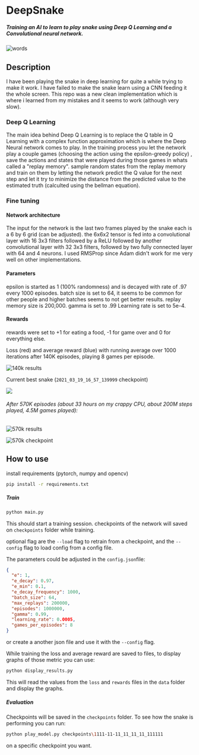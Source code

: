# DeepSnake
##### Training an AI to learn to play snake using Deep Q Learning and a Convolutional neural network.

![words](570K_snake.gif)

## Description
I have been playing the snake in deep learning for quite a while trying to make it work.
I have failed to make the snake learn using a CNN feeding it the whole screen.
This repo was a new clean implementation which is where i learned from my mistakes and it seems to work (although 
very slow).

### Deep Q Learning 
The main idea behind Deep Q Learning is to replace the Q table in Q Learning with a complex function approximation 
which is where the Deep Neural network comes to play.
In the training process you let the network play a couple games (choosing the action using the epsilon-greedy policy)
, save the actions and states that were played during those games in whats called a "replay memory".
sample random states from the replay memory and train on them by letting the network predict the Q value for the next
 step and let it try to minimize the distance from the predicted value to the estimated truth (calculted using the 
 bellman equation).

### Fine tuning

#### Network architecture
The input for the network is the last two frames played by the snake each is a 6 by 6 grid (can be adjusted).
the 6x6x2 tensor is fed into a convolutional layer with 16 3x3 filters followed by a ReLU followed by another 
convolutional layer with 32 3x3 filters, followed by two fully connected layer with 64 and 4 neurons.
I used RMSProp since Adam didn't work for me very well on other implementations.

#### Parameters
epsilon is started as 1 (100% randomness) and is decayed with rate of .97 every 1000 episodes.
batch size is set to 64, it seems to be common for other people and higher batches seems to not get better results.
replay memory size is 200,000.
gamma is set to .99
Learning rate is set to 5e-4.

#### Rewards
rewards were set to +1 for eating a food, -1 for game over and 0 for everything else. 


Loss (red) and average reward (blue) with running average over 1000 iterations after 140K episodes, playing 8 games 
per episode.

![140k results](loss_reward_140k.png "results")

Current best snake (`2021_03_19_16_57_139999` checkpoint)

![](2021_03_19_16_57_139999.gif)



###### After 570K episodes (about 33 hours on my crappy CPU, about 200M steps played, 4.5M games played):

![570k results](loss_rewards_570K.png "results")

![570k checkpoint](570K_snake.gif)




## How to use
install requirements (pytorch, numpy and opencv)
```bash
pip install -r requirements.txt
```

##### Train
```bash
python main.py
```
This should start a training session.
checkpoints of the network will saved on `checkpoints` folder while training.

optional flag are the `--load` flag to retrain from a checkpoint,
and the `--config` flag to load config from a config file. 

The parameters could be adjusted in the `config.json`file:
```json
{
  "e": 1,
  "e_decay": 0.97,
  "e_min": 0.1,
  "e_decay_frequency": 1000,
  "batch_size": 64,
  "max_replays": 200000,
  "episodes": 1000000,
  "gamma": 0.99,
  "learning_rate": 0.0005,
  "games_per_episodes": 8
}
```
or create a another json file and use it with the `--config` flag.

While training the loss and average reward are saved to files, to display graphs of those metric you can use:
```bash
python display_results.py
```
This will read the values from the `loss` and `rewards` files in the `data` folder and display the graphs.


##### Evaluation
Checkpoints will be saved in the `checkpoints` folder.
To see how the snake is performing you can run:
```bash
python play_model.py checkpoints\1111-11-11_11_11_11_111111
```
on a specific checkpoint you want.
